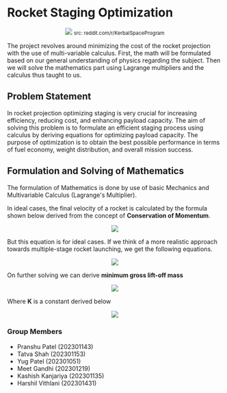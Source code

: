 # Rocket Staging Optimization

<p align="center">
  <img src="https://github.com/pranshu05/calculus/assets/70943732/c8512746-d2d1-40d0-a60b-2d9fd2e8e04d">
  <small>src: reddit.com/r/KerbalSpaceProgram</small>
</p>

The project revolves around minimizing the cost of the rocket projection with the use of multi-variable calculus. First, the math will be formulated based on our general understanding of physics regarding the subject. Then we will solve the mathematics part using Lagrange multipliers and the calculus thus taught to us.

## Problem Statement

In rocket projection optimizing staging is very crucial for increasing efficiency, reducing cost, and enhancing payload capacity. The aim of solving this problem is to formulate an efficient staging process using calculus by deriving equations for optimizing payload capacity. The purpose of optimization is to obtain the best possible performance in terms of fuel economy, weight distribution, and overall mission success.

## Formulation and Solving of Mathematics

The formulation of Mathematics is done by use of basic Mechanics and Multivariable Calculus (Lagrange's Multiplier). 

In ideal cases, the final velocity of a rocket is calculated by the formula shown below derived from the concept of **Conservation of Momentum**.

<p align="center">
  <img src="https://github.com/pranshu05/calculus/assets/70943732/519776df-fd62-41d6-bb72-c5b1639a0106">
</p>

But this equation is for ideal cases. If we think of a more realistic approach towards multiple-stage rocket launching, we get the following equations.

<p align="center">
  <img src="https://github.com/pranshu05/calculus/assets/70943732/0ba286a4-01a6-4c77-b5af-ac82436e68eb">
</p>

On further solving we can derive **minimum gross lift-off mass** 

<p align="center">
  <img src="https://github.com/pranshu05/calculus/assets/70943732/bbd15ed4-d5d8-48fb-a91f-c8e67628f006">
</p>

Where **K** is a constant derived below

<p align="center">
  <img src="https://github.com/pranshu05/calculus/assets/70943732/322c304e-3782-4ff3-bdae-3e1985488144">
</p>

### Group Members

- Pranshu Patel (202301143)
- Tatva Shah (202301153)
- Yug Patel (202301051)
- Meet Gandhi (202301219)
- Kashish Kanjariya (202301135)
- Harshil Vithlani (202301431)
